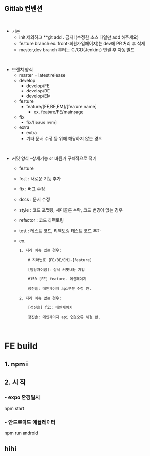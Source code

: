 ## Gitlab 컨벤션

<br>

- 기본
  - init 제외하고 \*\*git add . 금지! (수정한 소스 파일만 add 해주세요)
  - feature branch(ex. front-회원가입페이지)는 dev에 PR 처리 후 삭제
  - master,dev branch 부터는 CI/CD(Jenkins) 연결 후 자동 빌드

<br>
    
  - 브랜치 양식
    - master = latest release
    - develop
      - develop/FE
      - develop/BE
      - develop/EM
    - feature
      - feature/[FE,BE,EM]/[feature name]
        - ex. feature/FE/mainpage
    - fix
      - fix/[issue num]
    - extra
      - extra
      - 기타 문서 수정 등 위에 해당하지 않는 경우

<br>

- 커밋 양식 -상세기능 or 바뀐거 구체적으로 적기

  - feature
  - feat : 새로운 기능 추가
  - fix : 버그 수정
  - docs : 문서 수정
  - style : 코드 포맷팅, 세미콜론 누락, 코드 변경이 없는 경우
  - refactor : 코드 리펙토링
  - test : 테스트 코드, 리펙토링 테스트 코드 추가
  - ex.

    ```
    1. 지라 이슈 있는 경우:

        # 지라번호 [FE/BE/EM]-[feature]

        [담당자이름]: 상세 커밋내용 기입

        #150 [FE] feature- 메인페이지

        정진솔: 메인페이지 api부분 수정 완.

    2. 지라 이슈 없는 경우:

        [정진솔] fix: 메인페이지

        정진솔: 메인페이지 api 연결오류 해결 완.
    ```

<br>

# FE build

## 1. npm i

## 2. 시 작

### - expo 환경일시

npm start

### - 안드로이드 에뮬레이터

npm run android

## hihi
